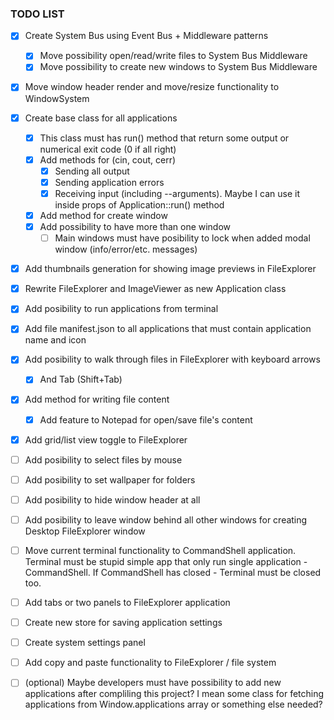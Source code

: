 ### TODO LIST

- [x] Create System Bus using Event Bus + Middleware patterns
  - [x] Move possibility open/read/write files to System Bus Middleware
  - [x] Move possibility to create new windows to System Bus Middleware
- [x] Move window header render and move/resize functionality to WindowSystem
- [x] Create base class for all applications
  - [x] This class must has run() method that return some output or numerical exit code (0 if all right)
  - [x] Add methods for (cin, cout, cerr)
    - [x] Sending all output
    - [x] Sending application errors
    - [x] Receiving input (including --arguments). Maybe I can use it inside props of Application::run() method
  - [x] Add method for create window
  - [x] Add possibility to have more than one window
    - [ ] Main windows must have posibility to lock when added modal window (info/error/etc. messages)
- [x] Add thumbnails generation for showing image previews in FileExplorer
- [x] Rewrite FileExplorer and ImageViewer as new Application class
- [x] Add posibility to run applications from terminal
- [x] Add file manifest.json to all applications that must contain application name and icon
- [x] Add posibility to walk through files in FileExplorer with keyboard arrows
  - [x] And Tab (Shift+Tab)
- [x] Add method for writing file content
  - [x] Add feature to Notepad for open/save file's content
- [x] Add grid/list view toggle to FileExplorer
- [ ] Add posibility to select files by mouse
- [ ] Add posibility to set wallpaper for folders
- [ ] Add posibility to hide window header at all
- [ ] Add posibility to leave window behind all other windows for creating Desktop FileExplorer window
- [ ] Move current terminal functionality to CommandShell application. Terminal must be stupid simple app that only run single application - CommandShell. If CommandShell has closed - Terminal must be closed too.
- [ ] Add tabs or two panels to FileExplorer application
- [ ] Create new store for saving application settings
- [ ] Create system settings panel
- [ ] Add copy and paste functionality to FileExplorer / file system

- [ ] (optional) Maybe developers must have possibility to add new applications after compliling this project?
      I mean some class for fetching applications from Window.applications array or something else needed?
